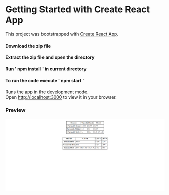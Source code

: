 # Getting Started with Create React App

This project was bootstrapped with [Create React App](https://github.com/facebook/create-react-app).

#### Download the zip file

#### Extract the zip file and open the directory

#### Run ' npm install ' in current directory

#### To run the code execute ' npm start '

Runs the app in the development mode.\
Open [http://localhost:3000](http://localhost:3000) to view it in your browser.

### Preview

![Alt text](public\assets\Screenshot.png?raw=true "Screenshot")
